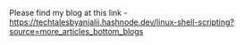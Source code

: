 Please find my blog at this link - https://techtalesbyanjalii.hashnode.dev/linux-shell-scripting?source=more_articles_bottom_blogs

